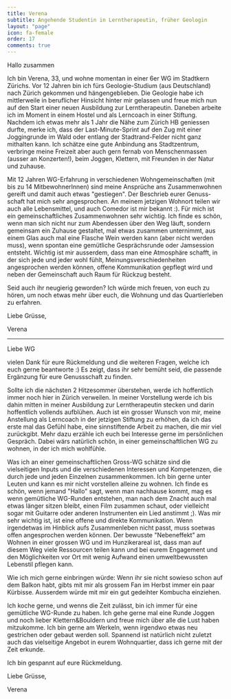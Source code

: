 ```yaml
---
title: Verena
subtitle: Angehende Studentin in Lerntherapeutin, früher Geologin
layout: "page"
icon: fa-female
order: 17
comments: true
---
```


Hallo zusammen

Ich bin Verena, 33, und wohne momentan in einer 6er WG im Stadtkern Zürichs.
Vor 12 Jahren bin ich fürs Geologie-Studium (aus Deutschland) nach Zürich gekommen und hängengeblieben. Die Geologie habe ich mittlerweile in beruflicher Hinsicht hinter mir gelassen und freue mich nun auf den Start einer neuen Ausbildung zur Lerntherapeutin. Daneben arbeite ich im Moment in einem Hostel und als Lerncoach in einer Stiftung.
Nachdem ich etwas mehr als 1 Jahr die Nähe zum Zürich HB geniessen durfte, merke ich, dass der Last-Minute-Sprint auf den Zug mit einer Joggingrunde im Wald oder entlang der Stadtrand-Felder nicht ganz mithalten kann. Ich schätze eine gute Anbindung ans Stadtzentrum, verbringe meine Freizeit aber auch gern fernab von Menschenmassen (ausser an Konzerten!), beim Joggen, Klettern, mit Freunden in der Natur und zuhause.
 
Mit 12 Jahren WG-Erfahrung in verschiedenen Wohngemeinschaften (mit bis zu 14 MitbewohnerInnen) sind meine Ansprüche ans Zusammenwohnen gereift und damit auch etwas "gestiegen". Der Beschrieb eurer Genuss-schaft hat mich sehr angesprochen. An meinem jetzigen Wohnort teilen wir auch alle Lebensmittel, und auch Comedor ist mir bekannt :). Für mich ist ein gemeinschaftliches Zusammenwohnen sehr wichtig. Ich finde es schön, wenn man sich nicht nur zum Abendessen über den Weg läuft, sondern gemeinsam ein Zuhause gestaltet, mal etwas zusammen unternimmt, aus einem Glas auch mal eine Flasche Wein werden kann (aber nicht werden muss), wenn spontan eine gemütliche Gesprächsrunde oder Jamsession entsteht. Wichtig ist mir ausserdem, dass man eine Atmosphäre schafft, in der sich jede und jeder wohl fühlt, Meinungsverschiedenheiten angesprochen werden können, offene Kommunikation gepflegt wird und neben der Gemeinschaft auch Raum für Rückzug besteht.

Seid auch ihr neugierig geworden? Ich würde mich freuen, von euch zu hören, um noch etwas mehr über euch, die Wohnung und das Quartierleben zu erfahren.

Liebe Grüsse,

Verena

---

Liebe WG
 
vielen Dank für eure Rückmeldung und die weiteren Fragen, welche ich euch gerne beantworte :) Es zeigt, dass ihr sehr bemüht seid, die passende Ergänzung für eure Genussschaft zu finden.
 
Sollte ich die nächsten 2 Hitzesommer überstehen, werde ich hoffentlich immer noch hier in Zürich verweilen. In meiner Vorstellung werde ich bis dahin mitten in meiner Ausbildung zur Lerntherapeutin stecken und darin hoffentlich vollends aufblühen. Auch ist ein grosser Wunsch von mir, meine Anstellung als Lerncoach in der jetzigen Stiftung zu erhöhen, da ich das erste mal das Gefühl habe, eine sinnstiftende Arbeit zu machen, die mir viel zurückgibt. Mehr dazu erzähle ich euch bei Interesse gerne im persönlichen Gespräch. Dabei wärs natürlich schön, in einer gemeinschaftlichen WG zu wohnen, in der ich mich wohlfühle.

Was ich an einer gemeinschaftlichen Gross-WG schätze sind die vielseitigen Inputs und die verschiedenen Interessen und Kompetenzen, die durch jede und jeden Einzelnen zusammenkommen. Ich bin gerne unter Leuten und kann es mir nicht vorstellen alleine zu wohnen. Ich finde es schön, wenn jemand "Hallo" sagt, wenn man nachhause kommt, mag es wenn gemütliche WG-Runden entstehen, man nach dem Znacht auch mal etwas länger sitzen bleibt, einen Film zusammen schaut, oder vielleicht sogar mit Guitarre oder anderen Instrumenten ein Lied anstimmt ;). Was mir sehr wichtig ist, ist eine offene und direkte Kommunikation. Wenn irgendetwas im Hinblick aufs Zusammenleben nicht passt, muss soetwas offen angesprochen werden können.
Der bewusste "Nebeneffekt" am Wohnen in einer grossen WG und im Hunzikerareal ist, dass man auf diesem Weg viele Ressourcen teilen kann und bei eurem Engagement und den Möglichkeiten vor Ort mit wenig Aufwand einen umweltbewussten Lebenstil pflegen kann.

Wie ich mich gerne einbringen würde: Wenn ihr sie nicht sowieso schon auf dem Balkon habt, gibts mit mir als grossem Fan im Herbst immer ein paar Kürbisse. Ausserdem würde mit mir ein gut gedeihter Kombucha einziehen.

Ich koche gerne, und wenns die Zeit zulässt, bin ich immer für eine gemütliche WG-Runde zu haben. Ich gehe gerne mal eine Runde Joggen und noch lieber Klettern&Bouldern und freue mich über alle die Lust haben mitzukomme. Ich bin gerne am Werkeln, wenn irgendwo etwas neu gestrichen oder gebaut werden soll. Spannend ist natürlich nicht zuletzt auch das vielseitige Angebot in eurem Wohnquartier, dass ich gerne mit der Zeit erkunde.
 
Ich bin gespannt auf eure Rückmeldung.

Liebe Grüsse,

Verena
